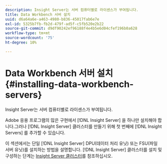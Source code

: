 ```yaml
---
description: Insight Server는 서버 컴퓨터별로 라이센스가 부여됩니다.
title: Data Workbench 서버 설치
uuid: d6a64a6e-a463-4980-b836-45017fab6e7e
exl-id: 5325b7fb-fb2d-479f-ad5f-c5fb520e2b22
source-git-commit: d9df90242ef96188f4e4b5e6d04cfef196b0a628
workflow-type: tm+mt
source-wordcount: '75'
ht-degree: 10%

---
```


# Data Workbench 서버 설치{#installing-data-workbench-servers}

Insight Server는 서버 컴퓨터별로 라이센스가 부여됩니다.

Adobe 응용 프로그램의 많은 구현에서 [!DNL Insight Server] 을 하나만 설치해야 합니다.그러나 [!DNL Insight Server] 클러스터를 만들기 위해 첫 번째에 [!DNL Insight Servers] 를 추가할 수 있습니다.

이 섹션에서는 단일 [!DNL Insight Server] DPU(데이터 처리 유닛) 또는 FSU(파일 서버 유닛)를 설치하는 방법을 설명합니다. [!DNL Insight Server] 클러스터를 설치 및 구성하는 단계는 [Insight Server 클러스터](../../../home/c-inst-svr/c-install-ins-svr/c-ins-svr-clstrs/c-abt-ins-svr-clsters.md)를 참조하십시오.
